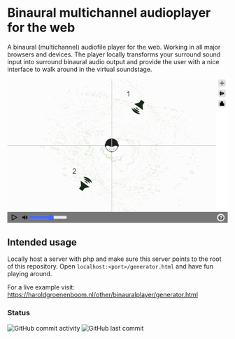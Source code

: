 # Binaural multichannel audioplayer for the web
A binaural (multichannel) audiofile player for the web. Working in all major browsers and devices.
The player locally transforms your surround sound input into surround binaural audio output and provide the user with a nice interface to walk around in the virtual soundstage.

![image](/resources/img/screenshot.png)

## Intended usage
Locally host a server with php and make sure this server points to the root of this repository. 
Open `localhost:<port>/generator.html` and have fun playing around. 

For a live example visit: https://haroldgroenenboom.nl/other/binauralplayer/generator.html

### Status
![GitHub commit activity](https://img.shields.io/github/commit-activity/y/hgroenenboom/Web-binaural-octophonic-player)
![GitHub last commit](https://img.shields.io/github/last-commit/hgroenenboom/Web-binaural-octophonic-player)
